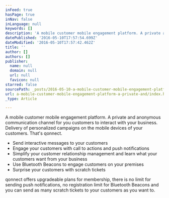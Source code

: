 ```yaml
---
inFeed: true
hasPage: true
inNav: false
inLanguage: null
keywords: []
description: 'A mobile customer mobile engagement platform. A private and anonymous communication channel for you customers to interact with your business. Delivery of personalized campaigns on the mobile devices of your customers. That’s qonnect. '
datePublished: '2016-05-10T17:57:54.699Z'
dateModified: '2016-05-10T17:57:42.462Z'
title: ''
author: []
authors: []
publisher:
  name: null
  domain: null
  url: null
  favicon: null
starred: false
sourcePath: _posts/2016-05-10-a-mobile-customer-mobile-engagement-platform-a-private-and.md
url: a-mobile-customer-mobile-engagement-platform-a-private-and/index.html
_type: Article

---
```

A mobile customer mobile engagement platform. A private and anonymous communication channel for you customers to interact with your business. Delivery of personalized campaigns on the mobile devices of your customers. That's qonnect. 

* Send interactive messages to your customers
* Engage your customers with call to actions and push notifications
* Simplify your customer relationship management and learn what your customers want from your business
* Use Bluetooth Beacons to engage customers on your premises
* Surprise your customers with scratch tickets

qonnect offers upgradeable plans for membership, there is no limit for sending push notifications, no registration limit for Bluetooth Beacons and you can send as many scratch tickets to your customers as you want to.